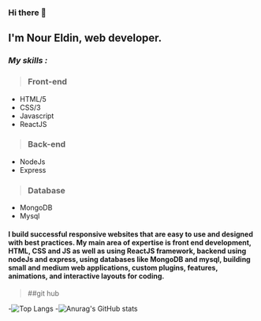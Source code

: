 ### Hi there 👋

## I'm Nour Eldin, web developer.

### _My skills :_

> ### Front-end

 - HTML/5
 - CSS/3
 - Javascript
 - ReactJS
  
 > ### Back-end 
 - NodeJs
 - Express
> ### Database
 - MongoDB
 - Mysql

#### I build successful responsive websites that are easy to use and designed with best practices. My main area of ​​expertise is front end development, HTML, CSS and JS as well as using ReactJS framework, backend using nodeJs and express, using databases like MongoDB and mysql, building small and medium web applications, custom plugins, features, animations, and interactive layouts for coding.
 
> ##git hub
 
-![Top Langs](https://github-readme-stats.vercel.app/api/top-langs/?username=Nourtaha13&theme=compact)
-![Anurag's GitHub stats](https://github-readme-stats.vercel.app/api?username=Nourtaha13&show_icons=true&theme=locale)


